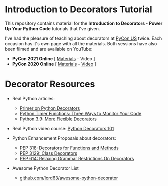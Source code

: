 # Introduction to Decorators Tutorial

This repository contains material for the **Introduction to Decorators - Power Up Your Python Code** tutorials that I've given.

I've had the pleasure of teaching about decorators at [PyCon US](https://us.pycon.org/) twice. Each occasion has it's own page with all the materials. Both sessions have also been filmed and are available on YouTube:

- **PyCon 2021 Online** [ [Materials](2021/) - Video ]
- **PyCon 2020 Online** [ [Materials](2020/) - [Video](https://youtu.be/T8CQwGIsrx4) ]


# Decorator Resources

- Real Python articles:
    - [Primer on Python Decorators](https://realpython.com/primer-on-python-decorators)
    - [Python Timer Functions: Three Ways to Monitor Your Code](https://realpython.com/python-timer/)
    - [Python 3.9: More Flexible Decorators](https://realpython.com/python39-new-features/#more-flexible-decorators)

- Real Python video course: [Python Decorators 101](https://realpython.com/courses/python-decorators-101/)

- Python Enhancement Proposals about decorators:
    - [PEP 318: Decorators for Functions and Methods](https://www.python.org/dev/peps/pep-0318/)
    - [PEP 3129: Class Decorators](https://www.python.org/dev/peps/pep-3129/)
    - [PEP 614: Relaxing Grammar Restrictions On Decorators](https://www.python.org/dev/peps/pep-0614/)

- Awesome Python Decorator List
    - [github.com/lord63/awesome-python-decorator](https://github.com/lord63/awesome-python-decorator)
